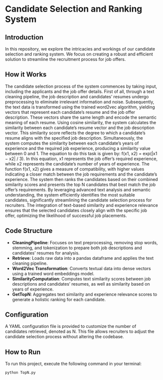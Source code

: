 # Candidate Selection and Ranking System

## Introduction
In this repository, we explore the intricacies and workings of our candidate selection and ranking system. We focus on creating a robust and efficient solution to streamline the recruitment process for job offers.

## How it Works
The candidate selection process of the system commences by taking input, including the applicants and the job offer details. First of all, through a text cleaning pipeline, the job description and candidates’ resumes undergo preprocessing to eliminate irrelevant information and noise. Subsequently, the text data is transformed using the trained word2vec algorithm, yielding vectors that represent each candidate’s resume and the job offer description. These vectors share the same length and encode the semantic meaning of each resume. Using cosine similarity, the system calculates the similarity between each candidate’s resume vector and the job description vector. This similarity score reflects the degree to which a candidate’s resume aligns with the specified job description. Simultaneously, the system computes the similarity between each candidate’s years of experience and the required job experience, producing a similarity value between 0 and 1. The equation to do this task is given by: f(x1, x2) = exp(|x1 − x2| / 3). In this equation, x1 represents the job offer’s required experience, while x2 represents the candidate’s number of years of experience. The function f(x1, x2) gives a measure of compatibility, with higher values indicating a closer match between the job requirements and the candidate’s experience. The system then ranks the candidates based on their combined similarity scores and presents the top N candidates that best match the job offer’s requirements. By leveraging advanced text analysis and semantic understanding, the system efficiently identifies the most suitable candidates, significantly streamlining the candidate selection process for recruiters. The integration of text-based similarity and experience relevance ensures that the selected candidates closely align with the specific job offer, optimizing the likelihood of successful job placements.

## Code Structure
- **CleaningPipeline**: Focuses on text preprocessing, removing stop words, stemming, and tokenization to prepare both job descriptions and candidates’ resumes for analysis.
- **Retrieve**: Loads raw data into a pandas dataframe and applies the text cleaning pipeline.
- **Word2Vec Transformation**: Converts textual data into dense vectors using a trained word embeddings model.
- **SimilarityComputation**: Computes text similarity scores between job descriptions and candidates’ resumes, as well as similarity based on years of experience.
- **GetTopN**: Aggregates text similarity and experience relevance scores to generate a holistic ranking for each candidate.

## Configuration
A YAML configuration file is provided to customize the number of candidates retrieved, denoted as N. This file allows recruiters to adjust the candidate selection process without altering the codebase.

## How to Run
To run this project, execute the following command in your terminal:
```bash
python TopN.py


